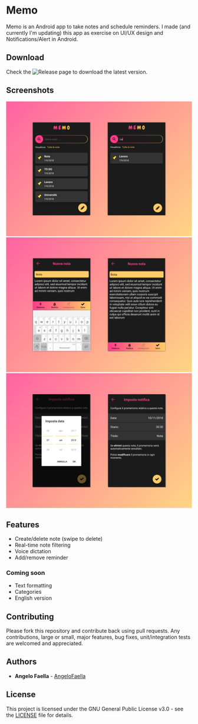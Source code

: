 # Memo

Memo is an Android app to take notes and schedule reminders. 
I made (and currently I'm updating) this app as exercise on UI/UX design and Notifications/Alert in Android.


## Download
Check the ![Release page](https://github.com/AngeloFaella/memo_app/releases) to download the latest version.

## Screenshots
![Home](home.png) ![Note](nota.png) ![Reminder](notifica.png)

## Features
* Create/delete note (swipe to delete)
* Real-time note filtering
* Voice dictation
* Add/remove reminder
### Coming soon
* Text formatting
* Categories
* English version

## Contributing

Please fork this repository and contribute back using pull requests.
Any contributions, large or small, major features, bug fixes, unit/integration tests are welcomed and appreciated.

## Authors

* **Angelo Faella** - [AngeloFaella](https://github.com/AngeloFaella)

## License

This project is licensed under the GNU General Public License v3.0 - see the [LICENSE](LICENSE) file for details.
